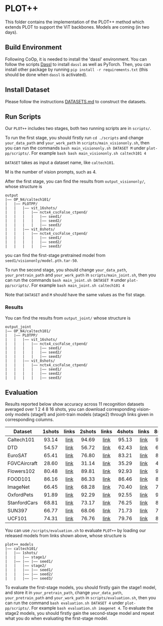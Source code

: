 # PLOT++
This folder contains the implementation of the PLOT++ method which extends PLOT to support the ViT backbones. Models are coming (in two days). 


## Build Environment
Following CoOp, it is needed to install the 'dassl' environment. You can follow the scripts [Dassl](https://github.com/KaiyangZhou/Dassl.pytorch#installation) to install `dassl` as well as PyTorch. Then, you can install other package by running `pip install -r requirements.txt` (this should be done when `dassl` is activated).


## Install Dataset
Please follow the instructions [DATASETS.md](https://github.com/KaiyangZhou/CoOp/blob/main/DATASETS.md) to construct the datasets.


## Run Scripts


Our `PLOT++` includes two stages, both two running scripts are in `scripts/`. 

To run the first stage, you should firstly run `cd ./scripts` and change `your_data_path` and `your_work_path` in `scripts/main_visiononly.sh`, then you can run the commands `bash main_visiononly.sh DATASET M` under `plot-pp/scripts/`. For example `bash bash main_visiononly.sh caltech101 4`

`DATASET` takes as input a dataset name, like `caltech101`. 

M is the number of vision prompts, such as 4.

After the first stage, you can find the results from `output_visiononly/`, whose structure is
```
output
|–– OP_N4/caltech101/
|   |–– PLOTPP/
|   |   |–– vit_16shots/
|   |   |   |–– nctx4_cscFalse_ctpend/
|   |   |   |   |–– seed1/
|   |   |   |   |–– seed2/
|   |   |   |   |–– seed3/
|   |   |–– vit_8shots/
|   |   |   |–– nctx4_cscFalse_ctpend/
|   |   |   |   |–– seed1/
|   |   |   |   |–– seed2/
|   |   |   |   |–– seed3/
```
you can find the first-stage pretrained model from `seed1/visiononly/model.pth.tar-50`.

To run the second stage, you should change `your_data_path`, `your_pretrain_path` and `your_work_path` in `scripts/main_joint.sh`, then you can run the commands `bash main_joint.sh DATASET M` under `plot-pp/scripts/`. For example `bash main_joint.sh caltech101 4`

Note that `DATASET` and `M` should have the same values as the fist stage.

### Results

You can find the results from `output_joint/` whose structure is

```
output_joint
|–– OP_N4/caltech101/
|   |–– PLOTPP/
|   |   |–– vit_16shots/
|   |   |   |–– nctx4_cscFalse_ctpend/
|   |   |   |   |–– seed1/
|   |   |   |   |–– seed2/
|   |   |   |   |–– seed3/
|   |   |–– vit_8shots/
|   |   |   |–– nctx4_cscFalse_ctpend/
|   |   |   |   |–– seed1/
|   |   |   |   |–– seed2/
|   |   |   |   |–– seed3/
```


## Evaluation

Results reported below show accuracy across 11 recognition datasets averaged over 1 2 4 8 16 shots, you can download corresponding vision-only models (stage1) and joint-train models (stage2) through links given in corresponding columns.

| Dataset      | 1shots | links | 2shots | links | 4shots | links | 8shots | links | 16shots | links |
|------------  |:-----:|:-----:|:-----:|:-----:|:-----:|:-----:|:-----:|:-----:|:-----:|:-----:|
| Caltech101   | 93.14 | [link](https://mbzuaiac-my.sharepoint.com/:f:/g/personal/zhengqing_gao_mbzuai_ac_ae/EpC3d68Pux5PkGBpUdBdJlcB_8U1bE4B_7iah1MW4I89Qg?e=vxrJGJ) | 94.69 | [link](https://mbzuaiac-my.sharepoint.com/:f:/g/personal/zhengqing_gao_mbzuai_ac_ae/EvgO7kJupK5HiEkQAn3ZUzgBHJg4Oyih4ku0gp0m_QrjyA?e=LpHrYl) | 95.13 | [link](https://mbzuaiac-my.sharepoint.com/:f:/g/personal/zhengqing_gao_mbzuai_ac_ae/EtgwloTb4MtOppbHiMwFTJEBN4dp4jD2H-FCEmSRZG810A?e=7hS8Ec) | 95.51 | [link](https://mbzuaiac-my.sharepoint.com/:f:/g/personal/zhengqing_gao_mbzuai_ac_ae/EhFiGP8jX0RApGU432Oo7I8Bsb7Tx4RbDsCUH9NKSltCng?e=hfUPjS) | 96.04 | [link](https://mbzuaiac-my.sharepoint.com/:f:/g/personal/zhengqing_gao_mbzuai_ac_ae/EktGNwCnbtNHos9kgYV27tQB2eVOwpDlpP2BSnSrCdpdfw?e=Qkvilk) |
| DTD          | 54.57 | [link](https://mbzuaiac-my.sharepoint.com/:f:/g/personal/zhengqing_gao_mbzuai_ac_ae/EsRgj4ZUbDRMhW21q0nIUhMBKqFdpBuObo8H19ht8cUHng?e=FnyruT) | 56.72 | [link](https://mbzuaiac-my.sharepoint.com/:f:/g/personal/zhengqing_gao_mbzuai_ac_ae/EvtV_bw1y7tPoObvHnI9wLoB2dyLeczmAkUJIGO9EGCa7Q?e=bPywfG) | 62.43 | [link](https://mbzuaiac-my.sharepoint.com/:f:/g/personal/zhengqing_gao_mbzuai_ac_ae/EhJ4QMsjQ6lBmoiJVh08bIYBSxAo0_0DlloxFcxNpkYu6g?e=vplGyO) | 66.49 | [link](https://mbzuaiac-my.sharepoint.com/:f:/g/personal/zhengqing_gao_mbzuai_ac_ae/Eup_f1aNqVVIlZjpZ3B9nMoBj09xJQxKfbsxWVljKNQm5w?e=1UZd4q) | 71.43 | [link](https://mbzuaiac-my.sharepoint.com/:f:/g/personal/zhengqing_gao_mbzuai_ac_ae/EtUyPQbtHjVKqW4rGegEVqkBBQ15wN_Ip-p31eYYsIbdLg?e=obc9RF) |
| EuroSAT      | 65.41 | [link](https://mbzuaiac-my.sharepoint.com/:f:/g/personal/zhengqing_gao_mbzuai_ac_ae/En4S1gqR94NEra5WwycVcgcBIgNclPl6HK8Y_CtuhrZFTQ?e=iFktfL) | 76.80 | [link](https://mbzuaiac-my.sharepoint.com/:f:/g/personal/zhengqing_gao_mbzuai_ac_ae/EgmVkurgSI5FnGVJb0ZRt_gBAlApnF-wNvI7LvfKRf0okQ?e=cb5Efq) | 83.21 | [link](https://mbzuaiac-my.sharepoint.com/:f:/g/personal/zhengqing_gao_mbzuai_ac_ae/EpjQMS808TpDqzb2p-Utc88BRcEaTklqdKjUmoHxO32SQA?e=yLO7BH) | 88.37 | [link](https://mbzuaiac-my.sharepoint.com/:f:/g/personal/zhengqing_gao_mbzuai_ac_ae/EsN7jMoKXwxEkqR-3M4j4HAB9zLC0q_PxIwe6cjk40SHmg?e=GQAVHE) | 92.00 | [link](https://mbzuaiac-my.sharepoint.com/:f:/g/personal/zhengqing_gao_mbzuai_ac_ae/EsN7jMoKXwxEkqR-3M4j4HAB9zLC0q_PxIwe6cjk40SHmg?e=GQAVHE) |
| FGVCAircraft | 28.60 | [link](https://mbzuaiac-my.sharepoint.com/:f:/g/personal/zhengqing_gao_mbzuai_ac_ae/Eg7zuRGnVslBlcMoK7YqnfcBLJtJ-V1AM114QUgHPFWx0A?e=fy73fm) | 31.14 | [link](https://mbzuaiac-my.sharepoint.com/:f:/g/personal/zhengqing_gao_mbzuai_ac_ae/EsidgefYrjNIophMkt1p-BABX8043Lsdt6MfyZdJoEh2Hg?e=ECSzXF) | 35.29 | [link](https://mbzuaiac-my.sharepoint.com/:f:/g/personal/zhengqing_gao_mbzuai_ac_ae/EsR_-hWn-XxIucv4DToMdGYBvs1mGqTh6oenn1fbrlwYZA?e=Bc7go3) | 41.42 | [link](https://mbzuaiac-my.sharepoint.com/:f:/g/personal/zhengqing_gao_mbzuai_ac_ae/Etw5ybVaHFtCqB7t5vFJ_-gBhkpNLu_bEsdTakyvkot1Dw?e=sOMbNO) | 46.74 | [link](https://mbzuaiac-my.sharepoint.com/:f:/g/personal/zhengqing_gao_mbzuai_ac_ae/EkUgAeN7o9tOjRoCVOhGD_UBOCRAGVpEOLP6QCA7XlPLYg?e=Op1e5C) |
| Flowers102   | 80.48 | [link](https://mbzuaiac-my.sharepoint.com/:f:/g/personal/zhengqing_gao_mbzuai_ac_ae/EutE09bBQNpIvWIMg5hrpI0B09YfHEQSo82KHq4y-abmpA?e=1LMdTO) | 89.81 | [link](https://mbzuaiac-my.sharepoint.com/:f:/g/personal/zhengqing_gao_mbzuai_ac_ae/Ei5owC1EViBJn2EL7lDc-dkBSLeVE-2x4KqdT_0iJpQNLA?e=SFS67Y) | 92.93 | [link](https://mbzuaiac-my.sharepoint.com/:f:/g/personal/zhengqing_gao_mbzuai_ac_ae/EtUTWRQxExpOmdP74LfzTQ4BF72pNbIctQPa1D-ebiJjUw?e=Na55Tp) | 95.44 | [link](https://mbzuaiac-my.sharepoint.com/:f:/g/personal/zhengqing_gao_mbzuai_ac_ae/EtJYwb-Lv0xHq5lKexyFmWEBE9TbsnfluZ3FpgdtZXkb6Q?e=Z03a0Z) | 97.56 | [link](https://mbzuaiac-my.sharepoint.com/:f:/g/personal/zhengqing_gao_mbzuai_ac_ae/EmhlW-VfdxxJrNUCrTgK2BQBBu3XuyfEKqfpg7YMgEiYsw?e=XGTfWQ) |
| FOOD101      | 86.16 | [link](https://mbzuaiac-my.sharepoint.com/:f:/g/personal/zhengqing_gao_mbzuai_ac_ae/Ev2t-mQS0D5JrJj3V0EV64MB0xIwhuq04jyqYcnZE4gnvA?e=BT6dQ7) | 86.33 | [link](https://mbzuaiac-my.sharepoint.com/:f:/g/personal/zhengqing_gao_mbzuai_ac_ae/EgL0VLY1ZJ9Gp1YRqofypZEB9S2tFM14wrqRgJdG6dAKkA?e=9pK0LO) | 86.46 | [link](https://mbzuaiac-my.sharepoint.com/:f:/g/personal/zhengqing_gao_mbzuai_ac_ae/Eu7tffhul4lAjI_rKQ5PHpcB6CO1MZ1KWI-pJHdzFYrXMQ?e=O51pea) | 86.58 | [link](https://mbzuaiac-my.sharepoint.com/:f:/g/personal/zhengqing_gao_mbzuai_ac_ae/EqAeComPOy1JnkgrmtXa3IUBJjWFv-7SctPyCAPbxO95xQ?e=h91AqS) | 87.11 | [link](https://mbzuaiac-my.sharepoint.com/:f:/g/personal/zhengqing_gao_mbzuai_ac_ae/Eti4lZxRqeJOnvVhFZyFaLsBVJARYBUMqkUbU0U7UibwWA?e=udoWIq) |
| ImageNet     | 66.45 | [link](https://mbzuaiac-my.sharepoint.com/:f:/g/personal/zhengqing_gao_mbzuai_ac_ae/EthJgxAV9adKoRLUJJFQ7kwBK1nQsl2o6y4aUWlnqcZDdQ?e=rqD9Sm) | 68.28 | [link](https://mbzuaiac-my.sharepoint.com/:f:/g/personal/zhengqing_gao_mbzuai_ac_ae/EpodJ-4zuGRJg-H5L_F6zhkBtQ_rKThDhJrGQOXEDpeh3g?e=319EUh) | 70.40 | [link](https://mbzuaiac-my.sharepoint.com/:f:/g/personal/zhengqing_gao_mbzuai_ac_ae/EuqHtUZPavJLoSaatKpfdl4BIEG2LS0nqRXXQ1u_ub_qlQ?e=jcAzqe) | 71.31 | [link](https://mbzuaiac-my.sharepoint.com/:f:/g/personal/zhengqing_gao_mbzuai_ac_ae/EgGihjxSk1tOvYlxiIU5zpMBDpHrnrdjd0It-BX6hou48A?e=buJpC0) | 72.60 | [link](https://mbzuaiac-my.sharepoint.com/:f:/g/personal/zhengqing_gao_mbzuai_ac_ae/EscvB4NMippEnLGGfFUDE5oBOwjEz39nvptGEGQGO7oiZg?e=6xRg0c) |
| OxfordPets   | 91.89 | [link](https://mbzuaiac-my.sharepoint.com/:f:/g/personal/zhengqing_gao_mbzuai_ac_ae/EptQFej4VBxEgAoknhK9UBABl4d4Hcwv1vuy_VWVJkzzIg?e=8OPQSy) | 92.29 | [link](https://mbzuaiac-my.sharepoint.com/:f:/g/personal/zhengqing_gao_mbzuai_ac_ae/Ek1jb-FipqVPjMvvwugWg-8BEJ9qXYrGaMhZq-T_qg546Q?e=ctwL3b) | 92.55 | [link](https://mbzuaiac-my.sharepoint.com/:f:/g/personal/zhengqing_gao_mbzuai_ac_ae/EoZX9scUDslFmCbSw6KHRHsBYc3kqot1NV72oO3h3vOCWA?e=GMNJQM) | 93.02 | [link](https://mbzuaiac-my.sharepoint.com/:f:/g/personal/zhengqing_gao_mbzuai_ac_ae/Ek7V8NufkO9JvrEMoYL91H4BBogN7ZAxMFc6xF-r_pcyig?e=91mRcd) | 93.59 | [link](https://mbzuaiac-my.sharepoint.com/:f:/g/personal/zhengqing_gao_mbzuai_ac_ae/EmwyuN-CBw5OjVIPI7m4Q5kBDL8bwq57GuBjlzG3B8zeGw?e=gaPlpK) |
| StanfordCars | 68.81 | [link](https://mbzuaiac-my.sharepoint.com/:f:/g/personal/zhengqing_gao_mbzuai_ac_ae/EpZsc4Arwx9Ph6Wb-likzBoBw8fxfPdxMz8mOfeB19YKPQ?e=xxARp3) | 73.17 | [link](https://mbzuaiac-my.sharepoint.com/:f:/g/personal/zhengqing_gao_mbzuai_ac_ae/Eq7is_0bJ7FEvu_06bMH-iEB3d3YcybJkj9XOB8sVpYBAg?e=P92HX6) | 76.25 | [link](https://mbzuaiac-my.sharepoint.com/:f:/g/personal/zhengqing_gao_mbzuai_ac_ae/EoHWJH_0xeFIgXJywB1uFnUBIctkj90Evej0_kKzeadzJQ?e=GqmjDU) | 81.26 | [link](https://mbzuaiac-my.sharepoint.com/:f:/g/personal/zhengqing_gao_mbzuai_ac_ae/EkrpCOAFhUBHuexlYhU4Ae8BbNW97rPMW60Uz8p8oOb8ag?e=2wk9US) | 84.55 | [link](https://mbzuaiac-my.sharepoint.com/:f:/g/personal/zhengqing_gao_mbzuai_ac_ae/ErRlaVwjyaVDke1k_s8iWBYBe5usZn8cr6DGtmmph2aBUA?e=Nqcubi) |
| SUN397       | 66.77 | [link](https://mbzuaiac-my.sharepoint.com/:f:/g/personal/zhengqing_gao_mbzuai_ac_ae/EuOvgVWtSz5HiJdNd8XfS0kB9O2uSN5gc9DyzdERxDAf_A?e=I7zQz3) | 68.06 | [link](https://mbzuaiac-my.sharepoint.com/:f:/g/personal/zhengqing_gao_mbzuai_ac_ae/Ent0vQXNAfpLpf4lIcmY4EEBz3cuHPhENfatmeXCwNSGCA?e=pBuvyT) | 71.73 | [link](https://mbzuaiac-my.sharepoint.com/:f:/g/personal/zhengqing_gao_mbzuai_ac_ae/Eg2jxf0pEmxKm2Lw3MF-LZMBGteNHLAmOQTUEqmN7FvcXA?e=ivwlHK) | 73.93 | [link](https://mbzuaiac-my.sharepoint.com/:f:/g/personal/zhengqing_gao_mbzuai_ac_ae/EpAFtEzEujhLpxguA7_q-JoBu_YwjN36Emhb8d57zc_thA?e=PYu8Z7) | 76.03 | [link](https://mbzuaiac-my.sharepoint.com/:f:/g/personal/zhengqing_gao_mbzuai_ac_ae/EtXeFhvuO_tJmZaJlo44hJ8Bo0g1frAQwd2HWvzTr-MxnQ?e=94Bhwc) |
| UCF101       | 74.31 | [link](https://mbzuaiac-my.sharepoint.com/:f:/g/personal/zhengqing_gao_mbzuai_ac_ae/EvJqUHG0BYpNpT28fnY8yI8BvLwCTEgU_cPqLpDatGmYKQ?e=tS5d5O) | 76.76 | [link](https://mbzuaiac-my.sharepoint.com/:f:/g/personal/zhengqing_gao_mbzuai_ac_ae/EpSke3fI--pAjpjNiBPuMycBXYArQkF-ZpZdT-hKXInoDA?e=nWRFOb) | 79.76 | [link](https://mbzuaiac-my.sharepoint.com/:f:/g/personal/zhengqing_gao_mbzuai_ac_ae/EndIfUyFVkNMlU0NxqRbgjoB_kCAdWjDyy4qdkhKZ7Yntg?e=Fw3Tz2) | 82.80 | [link](https://mbzuaiac-my.sharepoint.com/:f:/g/personal/zhengqing_gao_mbzuai_ac_ae/Ejv0gZpnLfRHsu9mzoMVTZ4B-tmfqBtQ9R6fUi1K1N7TlQ?e=zwQOvF) | 85.34 | [link](https://mbzuaiac-my.sharepoint.com/:f:/g/personal/zhengqing_gao_mbzuai_ac_ae/EiGTvdSwgZVOhm9HeXvLxQcBrjpwdb5zvaoKqG7qkzAT_A?e=SJ8tUR) |
 
You can use `/scripts/evaluation.sh` to evaluate `PLOT++` by loading our released models from links shown above, whose structure is

```
plot++_models
|–– caltech101/
|   |–– 1shots/
|   |   |–– stage1/
|   |–– |–– |–– seed1/
|   |   |–– stage2/
|   |   |–– |–– seed1/
|   |   |–– |–– seed2/
|   |   |–– |–– seed3/
```

To evaluate the first-stage models, you should firstly gain the stage1 model, and store it in `your_pretrain_path`, change `your_data_path`, `your_pretrain_path` and `your_work_path` in `scripts/evaluation.sh`, then you can run the command `bash evaluation.sh DATASET 4` under `plot-pp/scripts/`. For example `bash evaluation.sh imagenet 4`. To evaluate the stage2 models, you should firstly gain the second-stage model and repeat what you do when evaluating the first-stage model.
